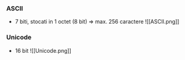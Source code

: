 ### ASCII
- 7 biti, stocati in 1 octet (8 bit) => max. 256 caractere
![[ASCII.png]]

### Unicode
- 16 bit
![[Unicode.png]]